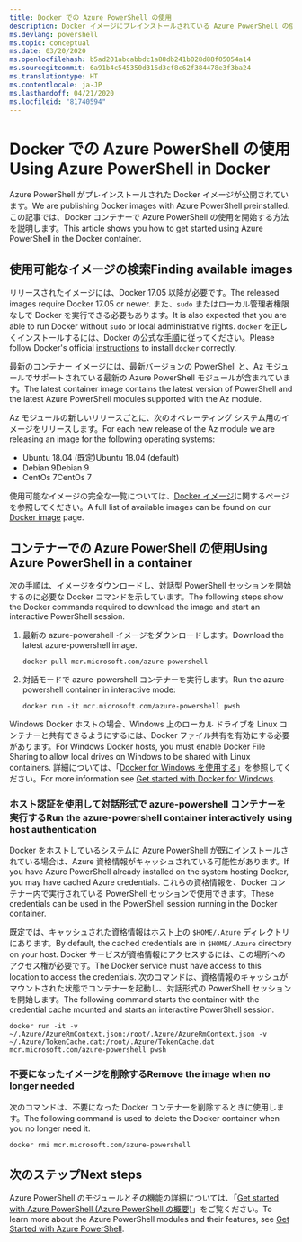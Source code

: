 ```yaml
---
title: Docker での Azure PowerShell の使用
description: Docker イメージにプレインストールされている Azure PowerShell の使用方法
ms.devlang: powershell
ms.topic: conceptual
ms.date: 03/20/2020
ms.openlocfilehash: b5ad201abcabbdc1a88db241b028d88f05054a14
ms.sourcegitcommit: 6a91b4c545350d316d3cf8c62f384478e3f3ba24
ms.translationtype: HT
ms.contentlocale: ja-JP
ms.lasthandoff: 04/21/2020
ms.locfileid: "81740594"
---
```

# <a name="using-azure-powershell-in-docker"></a><span data-ttu-id="37638-103">Docker での Azure PowerShell の使用</span><span class="sxs-lookup"><span data-stu-id="37638-103">Using Azure PowerShell in Docker</span></span>

<span data-ttu-id="37638-104">Azure PowerShell がプレインストールされた Docker イメージが公開されています。</span><span class="sxs-lookup"><span data-stu-id="37638-104">We are publishing Docker images with Azure PowerShell preinstalled.</span></span> <span data-ttu-id="37638-105">この記事では、Docker コンテナーで Azure PowerShell の使用を開始する方法を説明します。</span><span class="sxs-lookup"><span data-stu-id="37638-105">This article shows you how to get started using Azure PowerShell in the Docker container.</span></span>

## <a name="finding-available-images"></a><span data-ttu-id="37638-106">使用可能なイメージの検索</span><span class="sxs-lookup"><span data-stu-id="37638-106">Finding available images</span></span>

<span data-ttu-id="37638-107">リリースされたイメージには、Docker 17.05 以降が必要です。</span><span class="sxs-lookup"><span data-stu-id="37638-107">The released images require Docker 17.05 or newer.</span></span> <span data-ttu-id="37638-108">また、`sudo` またはローカル管理者権限なしで Docker を実行できる必要もあります。</span><span class="sxs-lookup"><span data-stu-id="37638-108">It is also expected that you are able to run Docker without `sudo` or local administrative rights.</span></span> <span data-ttu-id="37638-109">`docker` を正しくインストールするには、Docker の公式な[手順][install]に従ってください。</span><span class="sxs-lookup"><span data-stu-id="37638-109">Please follow Docker's official [instructions][install] to install `docker` correctly.</span></span>

<span data-ttu-id="37638-110">最新のコンテナー イメージには、最新バージョンの PowerShell と、Az モジュールでサポートされている最新の Azure PowerShell モジュールが含まれています。</span><span class="sxs-lookup"><span data-stu-id="37638-110">The latest container image contains the latest version of PowerShell and the latest Azure PowerShell modules supported with the Az module.</span></span>

<span data-ttu-id="37638-111">Az モジュールの新しいリリースごとに、次のオペレーティング システム用のイメージをリリースします。</span><span class="sxs-lookup"><span data-stu-id="37638-111">For each new release of the Az module we are releasing an image for the following operating systems:</span></span>

- <span data-ttu-id="37638-112">Ubuntu 18.04 (既定)</span><span class="sxs-lookup"><span data-stu-id="37638-112">Ubuntu 18.04 (default)</span></span>
- <span data-ttu-id="37638-113">Debian 9</span><span class="sxs-lookup"><span data-stu-id="37638-113">Debian 9</span></span>
- <span data-ttu-id="37638-114">CentOs 7</span><span class="sxs-lookup"><span data-stu-id="37638-114">CentOs 7</span></span>

<span data-ttu-id="37638-115">使用可能なイメージの完全な一覧については、[Docker イメージ][az image]に関するページを参照してください。</span><span class="sxs-lookup"><span data-stu-id="37638-115">A full list of available images can be found on our [Docker image][az image] page.</span></span>

## <a name="using-azure-powershell-in-a-container"></a><span data-ttu-id="37638-116">コンテナーでの Azure PowerShell の使用</span><span class="sxs-lookup"><span data-stu-id="37638-116">Using Azure PowerShell in a container</span></span>

<span data-ttu-id="37638-117">次の手順は、イメージをダウンロードし、対話型 PowerShell セッションを開始するのに必要な Docker コマンドを示しています。</span><span class="sxs-lookup"><span data-stu-id="37638-117">The following steps show the Docker commands required to download the image and start an interactive PowerShell session.</span></span>

1. <span data-ttu-id="37638-118">最新の azure-powershell イメージをダウンロードします。</span><span class="sxs-lookup"><span data-stu-id="37638-118">Download the latest azure-powershell image.</span></span>

   ```console
   docker pull mcr.microsoft.com/azure-powershell
   ```

1. <span data-ttu-id="37638-119">対話モードで azure-powershell コンテナーを実行します。</span><span class="sxs-lookup"><span data-stu-id="37638-119">Run the azure-powershell container in interactive mode:</span></span>

   ```console
   docker run -it mcr.microsoft.com/azure-powershell pwsh
   ```

<span data-ttu-id="37638-120">Windows Docker ホストの場合、Windows 上のローカル ドライブを Linux コンテナーと共有できるようにするには、Docker ファイル共有を有効にする必要があります。</span><span class="sxs-lookup"><span data-stu-id="37638-120">For Windows Docker hosts, you must enable Docker File Sharing to allow local drives on Windows to be shared with Linux containers.</span></span> <span data-ttu-id="37638-121">詳細については、「[Docker for Windows を使用する][file-sharing]」を参照してください。</span><span class="sxs-lookup"><span data-stu-id="37638-121">For more information see [Get started with Docker for Windows][file-sharing].</span></span>

### <a name="run-the-azure-powershell-container-interactively-using-host-authentication"></a><span data-ttu-id="37638-122">ホスト認証を使用して対話形式で azure-powershell コンテナーを実行する</span><span class="sxs-lookup"><span data-stu-id="37638-122">Run the azure-powershell container interactively using host authentication</span></span>

<span data-ttu-id="37638-123">Docker をホストしているシステムに Azure PowerShell が既にインストールされている場合は、Azure 資格情報がキャッシュされている可能性があります。</span><span class="sxs-lookup"><span data-stu-id="37638-123">If you have Azure PowerShell already installed on the system hosting Docker, you may have cached Azure credentials.</span></span> <span data-ttu-id="37638-124">これらの資格情報を、Docker コンテナー内で実行されている PowerShell セッションで使用できます。</span><span class="sxs-lookup"><span data-stu-id="37638-124">These credentials can be used in the PowerShell session running in the Docker container.</span></span>

<span data-ttu-id="37638-125">既定では、キャッシュされた資格情報はホスト上の `$HOME/.Azure` ディレクトリにあります。</span><span class="sxs-lookup"><span data-stu-id="37638-125">By default, the cached credentials are in `$HOME/.Azure` directory on your host.</span></span> <span data-ttu-id="37638-126">Docker サービスが資格情報にアクセスするには、この場所へのアクセス権が必要です。</span><span class="sxs-lookup"><span data-stu-id="37638-126">The Docker service must have access to this location to access the credentials.</span></span> <span data-ttu-id="37638-127">次のコマンドは、資格情報のキャッシュがマウントされた状態でコンテナーを起動し、対話形式の PowerShell セッションを開始します。</span><span class="sxs-lookup"><span data-stu-id="37638-127">The following command starts the container with the credential cache mounted and starts an interactive PowerShell session.</span></span>

```console
docker run -it -v ~/.Azure/AzureRmContext.json:/root/.Azure/AzureRmContext.json -v ~/.Azure/TokenCache.dat:/root/.Azure/TokenCache.dat mcr.microsoft.com/azure-powershell pwsh
```

### <a name="remove-the-image-when-no-longer-needed"></a><span data-ttu-id="37638-128">不要になったイメージを削除する</span><span class="sxs-lookup"><span data-stu-id="37638-128">Remove the image when no longer needed</span></span>

<span data-ttu-id="37638-129">次のコマンドは、不要になった Docker コンテナーを削除するときに使用します。</span><span class="sxs-lookup"><span data-stu-id="37638-129">The following command is used to delete the Docker container when you no longer need it.</span></span>

```console
docker rmi mcr.microsoft.com/azure-powershell
```

## <a name="next-steps"></a><span data-ttu-id="37638-130">次のステップ</span><span class="sxs-lookup"><span data-stu-id="37638-130">Next steps</span></span>

<span data-ttu-id="37638-131">Azure PowerShell のモジュールとその機能の詳細については、「[Get started with Azure PowerShell (Azure PowerShell の概要)](get-started-azureps.md)」をご覧ください。</span><span class="sxs-lookup"><span data-stu-id="37638-131">To learn more about the Azure PowerShell modules and their features, see [Get Started with Azure PowerShell](get-started-azureps.md).</span></span>

<!-- link references -->
[install]: https://docs.docker.com/engine/installation/
[powershell image]: https://hub.docker.com/_/microsoft-powershell
[az image]: https://hub.docker.com/_/microsoft-azure-powershell
[file-sharing]: https://docs.docker.com/docker-for-windows/#file-sharing
